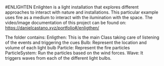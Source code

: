 #ENLIGHTEN
Enlighten is a light installation that explores different approaches to interact with nature and installations. This particular example uses fire as a medium to interact with the ilumination with the space.
The video/image documentation of this project can be found on: https://danielcastano.xyz/portfolio#/enligthen/

The folder contains:
Enligthen: This is the main Class taking care of listening of the events and triggering the cues
Bulb: Represent the location and volume of each light bulb
Particle: Represent the fire particles
ParticleSystem: Run the particles based on the wind forces.
Wave: It triggers waves from each of the different light bulbs.